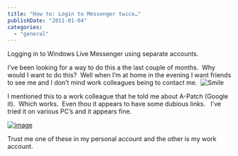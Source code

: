 ```yaml
---
title: "How to: Login to Messenger twice…"
publishDate: "2011-01-04"
categories: 
  - "general"
---
```


Logging in to Windows Live Messenger using separate accounts.

I’ve been looking for a way to do this a the last couple of months.  Why would I want to do this?  Well when I’m at home in the evening I want friends to see me and I don’t mind work colleagues being to contact me.  ![Smile](http://ramberlinggeek.co.uk/wp-content/uploads/2011/01/wlEmoticon-smile1.png)

I mentioned this to a work colleague that he told me about A-Patch (Google it).  Which works.  Even thou it appears to have some dubious links.   I’ve tried it on various PC’s and it appears fine.

[![image](http://ramberlinggeek.co.uk/wp-content/uploads/2011/01/image_thumb.png "image")](http://ramberlinggeek.co.uk/wp-content/uploads/2011/01/image.png)

Trust me one of these in my personal account and the other is my work account.
